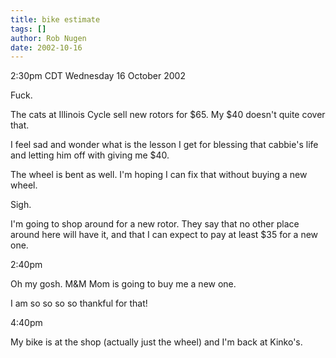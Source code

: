 ```yaml
---
title: bike estimate
tags: []
author: Rob Nugen
date: 2002-10-16
---
```


<p class=date>2:30pm CDT Wednesday 16 October 2002</p>

<p>Fuck.</p>

<p>The cats at Illinois Cycle sell new rotors for $65.  My $40 doesn't
quite cover that.</p>

<p>I feel sad and wonder what is the lesson I get for blessing that
cabbie's life and letting him off with giving me $40.</p>

<p>The wheel is bent as well.  I'm hoping I can fix that without
buying a new wheel.</p>

<p>Sigh.</p>

<p>I'm going to shop around for a new rotor.  They say that no other
place around here will have it, and that I can expect to pay at least
$35 for a new one.</p>

<p class=date>2:40pm</p>

<p>Oh my gosh.  M&M Mom is going to buy me a new one.</p>

<p>I am so so so so thankful for that!</p>

<p class=date>4:40pm</p>

<p>My bike is at the shop (actually just the wheel) and I'm back at
Kinko's.</p>
